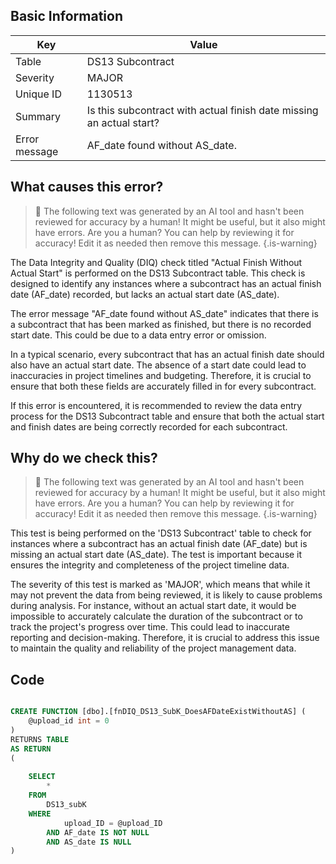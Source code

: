 ## Basic Information
| Key         | Value          |
|-------------|----------------|
| Table       | DS13 Subcontract |
| Severity    | MAJOR |
| Unique ID   | 1130513   |
| Summary     | Is this subcontract with actual finish date missing an actual start? |
| Error message | AF_date found without AS_date. |

## What causes this error?

> :robot: The following text was generated by an AI tool and hasn't been reviewed for accuracy by a human! It might be useful, but it also might have errors. Are you a human? You can help by reviewing it for accuracy! Edit it as needed then remove this message.
{.is-warning}

The Data Integrity and Quality (DIQ) check titled "Actual Finish Without Actual Start" is performed on the DS13 Subcontract table. This check is designed to identify any instances where a subcontract has an actual finish date (AF_date) recorded, but lacks an actual start date (AS_date). 

The error message "AF_date found without AS_date" indicates that there is a subcontract that has been marked as finished, but there is no recorded start date. This could be due to a data entry error or omission. 

In a typical scenario, every subcontract that has an actual finish date should also have an actual start date. The absence of a start date could lead to inaccuracies in project timelines and budgeting. Therefore, it is crucial to ensure that both these fields are accurately filled in for every subcontract. 

If this error is encountered, it is recommended to review the data entry process for the DS13 Subcontract table and ensure that both the actual start and finish dates are being correctly recorded for each subcontract.
## Why do we check this?

> :robot: The following text was generated by an AI tool and hasn't been reviewed for accuracy by a human! It might be useful, but it also might have errors. Are you a human? You can help by reviewing it for accuracy! Edit it as needed then remove this message.
{.is-warning}

This test is being performed on the 'DS13 Subcontract' table to check for instances where a subcontract has an actual finish date (AF_date) but is missing an actual start date (AS_date). The test is important because it ensures the integrity and completeness of the project timeline data. 

The severity of this test is marked as 'MAJOR', which means that while it may not prevent the data from being reviewed, it is likely to cause problems during analysis. For instance, without an actual start date, it would be impossible to accurately calculate the duration of the subcontract or to track the project's progress over time. This could lead to inaccurate reporting and decision-making. Therefore, it is crucial to address this issue to maintain the quality and reliability of the project management data.
## Code

```sql

CREATE FUNCTION [dbo].[fnDIQ_DS13_SubK_DoesAFDateExistWithoutAS] (
	@upload_id int = 0
)
RETURNS TABLE
AS RETURN
(
	
	SELECT
		*
	FROM 
		DS13_subK
	WHERE 
			upload_ID = @upload_ID 
		AND AF_date IS NOT NULL
		AND AS_date IS NULL
)
```
